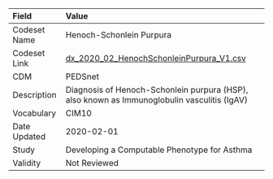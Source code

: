 |Field        |Value                                                                                       |
|:------------|:-------------------------------------------------------------------------------------------|
|Codeset Name |Henoch-Schonlein Purpura                                                                    |
|Codeset Link |[dx_2020_02_HenochSchonleinPurpura_V1.csv](https://github.com/PEDSnet/Variable-Dictionary/blob/main/conditions/dx_2020_02_HenochSchonleinPurpura_V1.csv.csv)|
|CDM          |PEDSnet                                                                                     |
|Description  |Diagnosis of Henoch-Schonlein purpura (HSP), also known as Immunoglobulin vasculitis (IgAV) |
|Vocabulary   |CIM10                                                                                       |
|Date Updated |2020-02-01                                                                                  |
|Study        |Developing a Computable Phenotype for Asthma                                                |
|Validity     |Not Reviewed                                                                                |
